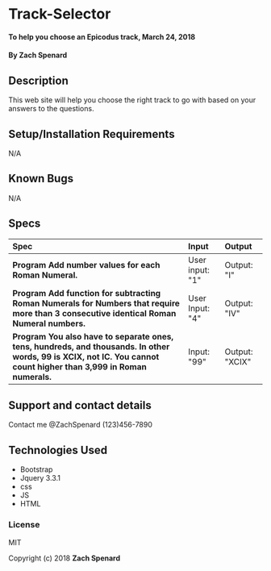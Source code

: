 # Track-Selector

#### To help you choose an Epicodus track, March 24, 2018

#### By Zach Spenard

## Description

This web site will help you choose the right track to go with based on your answers to the questions.

## Setup/Installation Requirements

N/A

## Known Bugs

N/A

## Specs

| Spec | Input | Output |
| :-------------     | :------------- | :------------- |
| **Program Add number values for each Roman Numeral.** | User input: "1" | Output: "I" |
| **Program Add function for subtracting Roman Numerals for Numbers that require more than 3 consecutive identical Roman Numeral numbers.**| User Input: "4" | Output: "IV" |
| **Program You also have to separate ones, tens, hundreds, and thousands. In other words, 99 is XCIX, not IC. You cannot count higher than 3,999 in Roman numerals.**| Input: "99" | Output: "XCIX" |

## Support and contact details

Contact me @ZachSpenard (123)456-7890
## Technologies Used

* Bootstrap
* Jquery 3.3.1
* css
* JS
* HTML
### License

MIT

Copyright (c) 2018 **Zach Spenard**
